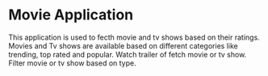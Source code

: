 # Movie Application
This application is used to fecth movie and tv shows based on their ratings. 
Movies and Tv shows are available based on different categories like trending, top rated and popular.
Watch trailer of fetch movie or tv show.
Filter movie or tv show based on type.
